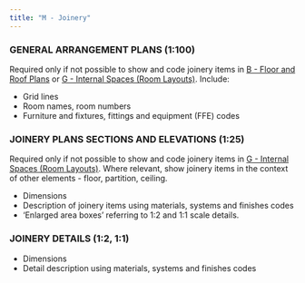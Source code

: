 ```yaml
---
title: "M - Joinery"
---
```

### GENERAL ARRANGEMENT PLANS (1:100)

Required only if not possible to show and code joinery items in [B - Floor and Roof Plans](notes/2_Alphabet/B%20-%20Floor%20and%20Roof%20Plans.md) or [G - Internal Spaces (Room Layouts)](notes/2_Alphabet/G%20-%20Internal%20Spaces%20(Room%20Layouts).md).
Include:
-   Grid lines
-   Room names, room numbers
-   Furniture and fixtures, fittings and equipment (FFE) codes

### JOINERY PLANS SECTIONS AND ELEVATIONS (1:25)

Required only if not possible to show and code joinery items in [G - Internal Spaces (Room Layouts)](notes/2_Alphabet/G%20-%20Internal%20Spaces%20(Room%20Layouts).md). Where relevant, show joinery items in the context of other elements - floor, partition, ceiling.
-   Dimensions
-   Description of joinery items using materials, systems and finishes codes
-   ‘Enlarged area boxes’ referring to 1:2 and 1:1 scale details.

### JOINERY DETAILS (1:2, 1:1)

-   Dimensions
-   Detail description using materials, systems and finishes codes